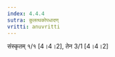 ```yaml
---
index: 4.4.4
sutra: कुलत्थकोपधादण्
vritti: anuvritti
---
```


संस्कृतम्  १/१ [4।4।2],  तेन 3/1 [4।4।2]